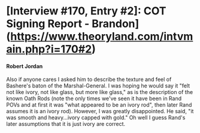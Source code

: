 # [Interview #170, Entry #2]: COT Signing Report - Brandon](https://www.theoryland.com/intvmain.php?i=170#2)

#### Robert Jordan

Also if anyone cares I asked him to describe the texture and feel of Bashere's baton of the Marshal-General. I was hoping he would say it "felt not like ivory, not like glass, but more like glass," as is the description of the known Oath Rods (note the only times we've seen it have been in Rand POVs and at first it was "what appeared to be an ivory rod", then later Rand assumes it is an ivory rod). However, I was greatly disappointed. He said, "it was smooth and heavy...ivory capped with gold." Oh well I guess Rand's later assumptions that it is just ivory are correct.

